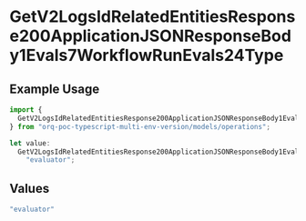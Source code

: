 # GetV2LogsIdRelatedEntitiesResponse200ApplicationJSONResponseBody1Evals7WorkflowRunEvals24Type

## Example Usage

```typescript
import {
  GetV2LogsIdRelatedEntitiesResponse200ApplicationJSONResponseBody1Evals7WorkflowRunEvals24Type,
} from "orq-poc-typescript-multi-env-version/models/operations";

let value:
  GetV2LogsIdRelatedEntitiesResponse200ApplicationJSONResponseBody1Evals7WorkflowRunEvals24Type =
    "evaluator";
```

## Values

```typescript
"evaluator"
```